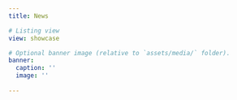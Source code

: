 ```yaml
---
title: News

# Listing view
view: showcase

# Optional banner image (relative to `assets/media/` folder).
banner:
  caption: ''
  image: ''
  
---
```

